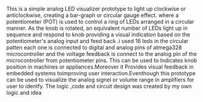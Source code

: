 This is a simple analog LED visualizer prototype to light up clockwise or anticlockwise, creating a bar-graph or circular gauge effect. where a potentiometer (POT) is used to control a ring of LEDs arranged in a circular manner. As the knob is rotated, an equivalent number of LEDs light up in sequence and respond to knob providing a visual indication based on the potentiometer's analog input and feed back .i used 16 leds in the circular patten each one is connected to digital and analog pins of atmega328 microcontroller and the voltage feedback is connect to the analog pin of the microcontroller from potentiometer pins. This can be used to Indicates knob position in machines or appliances.Moreover it Provides visual feedback in embedded systems toimproving user interaction.Eventhough this prototype can be used to visualize the analog signel or volume range in amplifiers for user to identfy.
The logic ,code and circuit design was created by my own logic and idea
